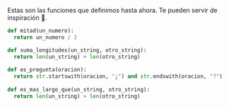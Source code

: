 Estas son las funciones que definimos hasta ahora. Te pueden servir de inspiración :art:. 


```python
def mitad(un_numero):
  return un_numero / 2  

def suma_longitudes(un_string, otro_string): 
  return len(un_string) + len(otro_string)  
  
def es_pregunta(oracion):
  return str.startswith(oracion, "¿") and str.endswith(oracion, "?") 
  
def es_mas_largo_que(un_string, otro_string):
  return len(un_string) > len(otro_string)
```

